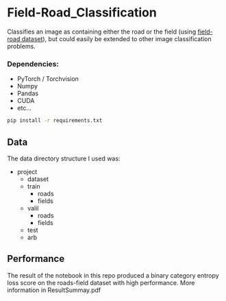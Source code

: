 # Field-Road_Classification

Classifies an image as containing either the road or the field (using  <a href="https://drive.google.com/file/d/1pOKhKzIs6-oXv3SlKrzs0ItHI34adJsT/view">field-road dataset</a>), but could easily be extended to other image classification problems.

### Dependencies:
- PyTorch / Torchvision
- Numpy
- Pandas
- CUDA
- etc...
```bash
pip install -r requirements.txt
```
## Data

The data directory structure I used was:

* project
  * dataset
  * train
    * roads
    * fields
  * valil
    * roads
    * fields
  * test
  * arb


## Performance
The result of the notebook in this repo produced a binary category entropy loss score on the roads-field dataset with high performance. More information in ResultSummay.pdf
